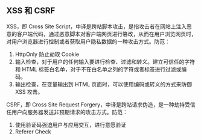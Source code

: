 ## XSS 和 CSRF

XSS，即 Cross Site Script，中译是跨站脚本攻击，是指攻击者在网站上注入恶意的客户端代码，通过恶意脚本对客户端网页进行篡改，从而在用户浏览网页时，对用户浏览器进行控制或者获取用户隐私数据的一种攻击方式。防范：

1. HttpOnly 防止劫取 Cookie
2. 输入检查，对于用户的任何输入要进行检查、过滤和转义。建立可信任的字符和 HTML 标签白名单，对于不在白名单之列的字符或者标签进行过滤或编码。
3. 输出检查，在变量输出到 HTML 页面时，可以使用编码或转义的方式来防御 XSS 攻击。

CSRF，即 Cross Site Request Forgery，中译是跨站请求伪造，是一种劫持受信任用户向服务器发送非预期请求的攻击方式。防范：

1. 使用验证码强迫用户与应用交互，进行意愿验证
2. Referer Check


